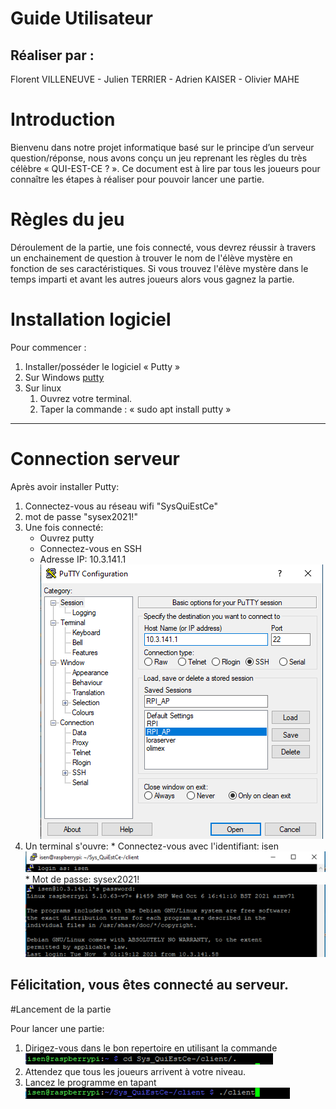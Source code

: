 # Guide Utilisateur

## Réaliser par :
Florent VILLENEUVE - Julien TERRIER - Adrien KAISER - Olivier MAHE

# Introduction

Bienvenu dans notre projet informatique basé sur le principe d’un serveur question/réponse, nous avons conçu un jeu reprenant les règles du très célèbre « QUI-EST-CE ? ». 
Ce document est à lire par tous les joueurs pour connaître les étapes à réaliser pour pouvoir lancer une partie.

# Règles du jeu

Déroulement de la partie, une fois connecté, 
vous devrez réussir à travers un enchainement de question à trouver le nom de l'élève mystère en fonction de ses caractéristiques. 
Si vous trouvez l'élève mystère dans le temps imparti et avant les autres joueurs alors vous gagnez la partie.

# Installation logiciel

Pour commencer :
1. Installer/posséder le logiciel « Putty »
2. Sur Windows [putty](https://www.putty.org/)
3. Sur linux
 	1. Ouvrez votre terminal.
	2. Taper la commande : « sudo apt install putty »
---

# Connection serveur

Après avoir installer Putty:
1. Connectez-vous au réseau wifi "SysQuiEstCe"
2. mot de passe "sysex2021!"
3. Une fois connecté:
	* Ouvrez putty
	* Connectez-vous en SSH
	* Adresse IP:  10.3.141.1 ![putty1](./assets/images/guide/putty1.png "putty1")
4. Un terminal s'ouvre:
		* Connectez-vous avec l'identifiant: isen ![putty2](./assets/images/guide/putty2.png "putty2")
		* Mot de passe: sysex2021!  ![putty3](./assets/images/guide/putty3.png "putty3")

Félicitation, vous êtes connecté au serveur.
---

#Lancement de la partie

Pour lancer une partie:
1. Dirigez-vous dans le bon repertoire en utilisant la commande ![putty4](./assets/images/guide/putty4.png "putty4")
2. Attendez que tous les joueurs arrivent à votre niveau.
3. Lancez le programme en tapant ![putty5](./assets/images/guide/putty5.png "putty5")


